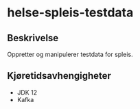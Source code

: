 # helse-spleis-testdata

## Beskrivelse
Oppretter og manipulerer testdata for spleis.

## Kjøretidsavhengigheter

* JDK 12
* Kafka
